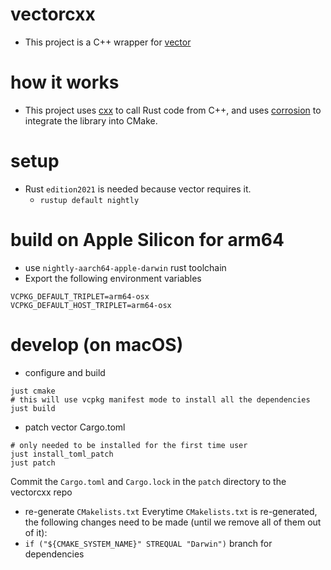 # vectorcxx
* This project is a C++ wrapper for [vector](https://vector.dev)

# how it works
* This project uses [cxx](https://cxx.rs) to call Rust code from C++, and uses [corrosion](https://github.com/AndrewGaspar/corrosion) to integrate the library into CMake.

# setup
* Rust `edition2021` is needed because vector requires it.
    * `rustup default nightly`

# build on Apple Silicon for arm64
* use `nightly-aarch64-apple-darwin` rust toolchain
* Export the following environment variables
```
VCPKG_DEFAULT_TRIPLET=arm64-osx
VCPKG_DEFAULT_HOST_TRIPLET=arm64-osx
```

# develop (on macOS)
* configure and build
```
just cmake
# this will use vcpkg manifest mode to install all the dependencies
just build
```
* patch vector Cargo.toml
```
# only needed to be installed for the first time user
just install_toml_patch
just patch
```
Commit the `Cargo.toml` and `Cargo.lock` in the `patch` directory to the vectorcxx repo

* re-generate `CMakelists.txt`
Everytime `CMakelists.txt` is re-generated, the following changes need to be made (until we remove all of them out of it):
* `if ("${CMAKE_SYSTEM_NAME}" STREQUAL "Darwin")` branch for dependencies
